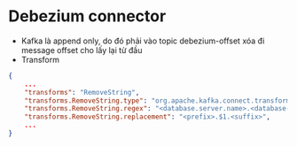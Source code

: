 # Debezium connector

- Kafka là append only, do đó phải vào topic debezium-offset xóa đi message offset cho lấy lại từ đầu
- Transform

```json
{
    ...
    "transforms": "RemoveString",
    "transforms.RemoveString.type": "org.apache.kafka.connect.transforms.RegexRouter",
    "transforms.RemoveString.regex": "<database.server.name>.<database-name>.(.*)",
    "transforms.RemoveString.replacement": "<prefix>.$1.<suffix>",
    ...
}
```